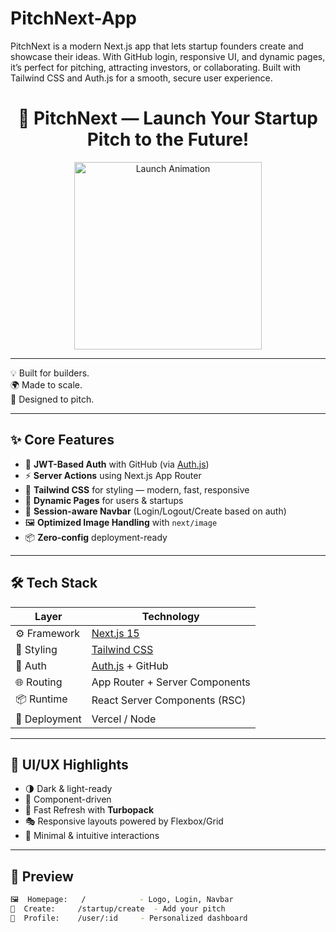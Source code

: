 # PitchNext-App
PitchNext is a modern Next.js app that lets startup founders create and showcase their ideas. With GitHub login, responsive UI, and dynamic pages, it’s perfect for pitching, attracting investors, or collaborating. Built with Tailwind CSS and Auth.js for a smooth, secure user experience.

<h1 align="center">
  🚀 PitchNext — Launch Your Startup Pitch to the Future!
</h1>

<p align="center">
  <img src="https://media.giphy.com/media/v1.Y2lkPTc5MGI3NjExdDR3YmJ2M3Z3enFmbGp6dzZsdTk2ZnJmOHRjY25zNHBocGZrZWh0NiZlcD12MV9naWZzX3NlYXJjaCZjdD1n/l3vR85PnGsBwu1PFK/giphy.gif" alt="Launch Animation" width="300"/>
</p>

---

💡 Built for builders.  
🌍 Made to scale.  
🎤 Designed to pitch.

---

## ✨ Core Features

- 🧠 **JWT-Based Auth** with GitHub (via [Auth.js](https://authjs.dev))
- ⚡ **Server Actions** using Next.js App Router
- 🎨 **Tailwind CSS** for styling — modern, fast, responsive
- 📁 **Dynamic Pages** for users & startups
- 👥 **Session-aware Navbar** (Login/Logout/Create based on auth)
- 🖼️ **Optimized Image Handling** with `next/image`
- 📦 **Zero-config** deployment-ready

---

## 🛠️ Tech Stack

| Layer             | Technology                 |
|------------------|----------------------------|
| ⚙️ Framework     | [Next.js 15](https://nextjs.org) |
| 🎨 Styling       | [Tailwind CSS](https://tailwindcss.com) |
| 🔐 Auth          | [Auth.js](https://authjs.dev) + GitHub |
| 🌐 Routing       | App Router + Server Components |
| 📦 Runtime       | React Server Components (RSC) |
| 🚀 Deployment    | Vercel / Node              |

---

## 🌈 UI/UX Highlights

- 🌗 Dark & light-ready
- 🧩 Component-driven
- 🔁 Fast Refresh with **Turbopack**
- 🎭 Responsive layouts powered by Flexbox/Grid
- 💬 Minimal & intuitive interactions

---

## 🧩 Preview

```bash
🖼️  Homepage:   /            - Logo, Login, Navbar
📂  Create:     /startup/create  - Add your pitch
👤  Profile:    /user/:id     - Personalized dashboard
